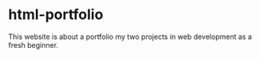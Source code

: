 # html-portfolio
This website is about a portfolio my two projects in web development as a fresh beginner.
